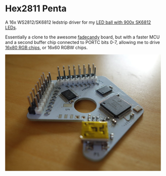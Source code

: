 
Hex2811 Penta
=============

A 16x WS2812/SK6812 ledstrip driver for my [LED ball with 900x SK6812 LEDs](https://www.youtube.com/watch?v=lAXNFTupz5I).

Essentially a clone to the awesome [fadecandy](https://github.com/scanlime/fadecandy) board,
but with a faster MCU and a second buffer chip connected to PORTC bits 0-7, allowing me to
drive [16x80 RGB chips](https://github.com/brainsmoke/HexWS2811), or 16x60 RGBW chips.

![Assmbled PCB](penta_pcb.jpg)

